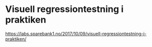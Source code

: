 # Visuell regressiontestning i praktiken

https://labs.sparebank1.no/2017/10/09/visuell-regressiontestning-i-praktiken/
